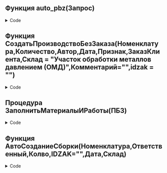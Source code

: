 ## Функция auto_pbz(Запрос)


<details>
<summary>Code</summary>

  
      	 
      	//Тут всё в кг!
      	
      	Ответ = Новый HTTPСервисОтвет(200);
      	Ответ.Заголовки.Вставить("Content-type","text/xml; charset=utf-8");    
      	//параметры
      	КодНоменклатуры = СокрЛП(Запрос.ПараметрыЗапроса.Получить("a"));
      	Количество 		= Число(СокрЛП(Запрос.ПараметрыЗапроса.Получить("b")));
      	Автор			= Справочники.Пользователи.НайтиПоНаименованию(Запрос.ПараметрыЗапроса.Получить("c"));
      	Дата			= Дата(Запрос.ПараметрыЗапроса.Получить("d"));
      	Признак 		= Запрос.ПараметрыЗапроса.Получить("e");
      	ЗаказКлиента	= Запрос.ПараметрыЗапроса.Получить("f");
      	ВМетрах			= Запрос.ПараметрыЗапроса.Получить("g");
      	ВШтуках			= Запрос.ПараметрыЗапроса.Получить("h");
      	Склад			= Запрос.ПараметрыЗапроса.Получить("k");
      	Комментарий		= Запрос.ПараметрыЗапроса.Получить("l");
      	idzak			= Запрос.ПараметрыЗапроса.Получить("m");
      	
      	Номенклатура = Справочники.Номенклатура.НайтиПоКоду(КодНоменклатуры);
      	//Параметры
      	Если 	Номенклатура 	= Справочники.Номенклатура.ПустаяСсылка() 
      		или Количество 		<= 0  
      		или Автор 			= Справочники.Пользователи.НайтиПоНаименованию("") 
      		или Автор 			= Справочники.Пользователи.ПустаяСсылка()
      		или Дата 			= Дата("00010101") 
      		или Признак 		= "" 
      		//или (Признак = "ОМД" и ЗаказКлиента = "")
      		тогда
      		Ответ = Новый HTTPСервисОтвет(500);
      	Иначе
      		Ответ = СоздатьПроизводствоБезЗаказа(Номенклатура,Количество,Автор,Дата,Признак,ЗаказКлиента,Склад,Комментарий,idzak);
      	КонецЕсли;
      	//500 - нет номенклатуры или колво = 0
      	//400 - нет спецификации 
      	//300 - ошибка внутри функции
      	//200 - топчик   
      
      	Возврат Ответ; 	
      КонецФункции    
</details>

## Функция СоздатьПроизводствоБезЗаказа(Номенклатура,Количество,Автор,Дата,Признак,ЗаказКлиента,Склад = "Участок обработки металлов давлением (ОМД)",Комментарий="",idzak = "")


<details>
<summary>Code</summary>

  
        
        	Ответ = Новый HTTPСервисОтвет(300);                                         
        	Если Признак = "ОМД" тогда   		
        		СкладПолучатель 	= Справочники.Склады.НайтиПоНаименованию(Склад);
        		СкладОбеспечение 	= Справочники.Склады.НайтиПоНаименованию("Участок обработки металлов давлением (ОМД)");					
        	ИначеЕсли Признак = "БЛ" тогда
        		СкладПолучатель 	= Справочники.Склады.НайтиПоНаименованию(Склад);
        		СкладОбеспечение 	= Справочники.Склады.НайтиПоНаименованию("Участок бескислородного литья (БЛ)");
        	КонецЕсли;
        	Запрос = Новый Запрос;
        	Запрос.Текст = 
        	"ВЫБРАТЬ
        	|	ПроизводствоБезЗаказаВыходныеИзделия.Номенклатура КАК Номенклатура
        	|ИЗ
        	|	Документ.ПроизводствоБезЗаказа.ВыходныеИзделия КАК ПроизводствоБезЗаказаВыходныеИзделия
        	|ГДЕ
        	|	ПроизводствоБезЗаказаВыходныеИзделия.idzak = &idzak";
        	
        	Запрос.УстановитьПараметр("idzak", idzak);
        	
        	РезультатЗапроса = Запрос.Выполнить();
        	
        	Если РезультатЗапроса.Выгрузить().Количество() = 0 или idzak <> "" тогда	
        		Если Признак <> "" тогда
        			Запрос = Новый Запрос;
        			Запрос.Текст = 
        			"ВЫБРАТЬ
        			|	РесурсныеСпецификации.Ссылка КАК Ссылка
        			|ИЗ
        			|	Справочник.РесурсныеСпецификации КАК РесурсныеСпецификации
        			|ГДЕ
        			|	РесурсныеСпецификации.Статус = &Статус
        			|	И РесурсныеСпецификации.ОсновноеИзделиеНоменклатура = &Номенклатура";	
        			Запрос.УстановитьПараметр("Номенклатура", Номенклатура);
        			Запрос.УстановитьПараметр("Статус", Перечисления.СтатусыСпецификаций.Действует);
        			РезультатЗапроса = Запрос.Выполнить().Выгрузить();	
        			Если РезультатЗапроса.Количество() тогда
        				Спец = РезультатЗапроса[0].ссылка;
        			Иначе
        				Возврат  Новый HTTPСервисОтвет(400);
        				//заглушка, чтобы не создавалось ничего если нет спецификации
        				Спец = Справочники.РесурсныеСпецификации.ПустаяСсылка();
        				Сообщить("Действующая спецификация для номенклатуры: " +  Номенклатура + " не найдена.");
        			КонецЕсли;  	
        			
        			ПБЗ = Документы.ПроизводствоБезЗаказа.СоздатьДокумент();                          	
        			ПБЗ.Организация = Справочники.Организации.НайтиПоНаименованию("КЗ"+" ""Эксперт"+"-Кабель""",Истина);
        			ПБЗ.Подразделение = Справочники.СтруктураПредприятия.НайтиПоНаименованию("ЦПМ",Истина);   
        			ПБЗ.ГруппировкаЗатрат = Перечисления.ГруппировкиЗатратВПроизводствеБезЗаказа.ПоСпецификациям; 
        			ПБЗ.Дата = Дата;  
        			ПБЗ.СозданАвтоматически = Истина;  
        			ПБЗ.Комментарий = Номенклатура.Наименование + " " + Комментарий;
        			ПБЗ.ВидЦены = Справочники.ВидыЦен.НайтиПоНаименованию("Плановая себестоимость",Истина);
        			ПБЗ.Валюта = Справочники.Валюты.НайтиПоНаименованию("руб.",истина);
        			ПБЗ.СпособРаспределенияЗатратНаВыходныеИзделия = Перечисления.СпособыРаспределенияЗатратНаВыходныеИзделия.ПоДолямСтоимости;
        			ПБЗ.Автор 		  = Пользователи.НайтиПоИмени("Admin");
        			ПБЗ.Ответственный = Автор;  
        			Если не ЗаказКлиента="" тогда ЗаказКлиента = Документы.ЗаказКлиента.НайтиПоРеквизиту("Номер",ЗаказКлиента) КонецЕсли;
        			
        			ПБЗ.СсылкаНаЗаказКлиента = ЗаказКлиента;
        			ПБЗ.ОбязательноеНаличиеСсылкиНаЗаказКлиента = ?(Строка(ЗаказКлиента)<>"",Истина,Ложь);
        			
        			НовСтр = ПБЗ.ВыходныеИзделия.Добавить();
        			НовСтр.Номенклатура = Номенклатура;
        			НовСтр.idzak = idzak;
        			НовСтр.НаправлениеВыпуска = Перечисления.ХозяйственныеОперации.ВыпускПродукцииНаСклад;
        			НовСтр.КоличествоУпаковок = Количество;
        			НовСтр.Количество = Количество;
        			НовСтр.Получатель = СкладПолучатель;   
        			НовСтр.Спецификация = Спец; 
        			НовСтр.НомерГруппыЗатрат = 1;
        			
        			ЗаполнитьМатериалыИРаботы(ПБЗ);
        			Для каждого СтрМатериалыИРаботы из ПБЗ.МатериалыИРаботы цикл
        				СтрМатериалыИРаботы.Склад = СкладОбеспечение;
        				СтрМатериалыИРаботы.НомерГруппыЗатрат = 1;
        			КонецЦикла;         
        			
        			СтруктураПоиска = Новый Структура("НомерГруппыЗатрат", 0);
        			Строки = ПБЗ.ПобочныеИзделия.НайтиСтроки(СтруктураПоиска);
        			Для Каждого ТекСтрока Из Строки Цикл
        				ТекСтрока.НомерГруппыЗатрат = 1;
        			КонецЦикла;
        			
        			Строки = ПБЗ.Трудозатраты.НайтиСтроки(СтруктураПоиска);
        			Для Каждого ТекСтрока Из Строки Цикл
        				ТекСтрока.НомерГруппыЗатрат = 1;
        			КонецЦикла;
        			ПБЗ.Записать();
        			ПБЗ.Записать(РежимЗаписиДокумента.Проведение);                     
        			Номер_и_дата_Сборки_разборки = АвтоСозданиеСборки(Номенклатура,Автор,Количество,idzak,Дата,СкладПолучатель);
        			Ответ = Новый HTTPСервисОтвет(200);                                         	
        			Ответ.Заголовки.Вставить("PBZ",Строка(ПБЗ.Номер)+" "+Строка(ПБЗ.Дата));
        			Ответ.Заголовки.Вставить("SBORKA",Номер_и_дата_Сборки_разборки);
        		КонецЕсли;
        	КонецЕсли;
        	Возврат Ответ;
        КонецФункции
</details>

## Процедура ЗаполнитьМатериалыИРаботы(ПБЗ)


<details>
<summary>Code</summary>

  
        	//         
        	ИмяТЧ = "МатериалыИРаботы";
        	//
        	
        	Запрос = Новый Запрос;
        	МенеджерВременныхТаблиц = Новый МенеджерВременныхТаблиц;
        	Запрос.МенеджерВременныхТаблиц = МенеджерВременныхТаблиц;
        	
        	Запрос.Текст = Документы.ПроизводствоБезЗаказа.ТекстЗапросаМатериалыПоГруппамЗатрат();
        	Запрос.УстановитьПараметр("Дата", ПБЗ.Дата);
        	Запрос.УстановитьПараметр("ВидЦены", ПБЗ.ВидЦены);
        	Запрос.УстановитьПараметр("ЗаполнятьАвтоматически", Истина);
        	
        	// Подготовим таблицу продукции
        	ПоляГруппировки = "НомерГруппыЗатрат, НаправлениеВыпуска, Получатель,
        	|	Номенклатура, Характеристика, Серия,
        	|	Назначение, Спецификация";
        	ПоляСуммирования = "Количество";
        	
        	ТаблицаПродукции = ПБЗ.ВыходныеИзделия.Выгрузить(, ПоляГруппировки + ", " + ПоляСуммирования);
        	ТаблицаПродукции.Свернуть(ПоляГруппировки, ПоляСуммирования);
        	
        	ТаблицаПродукции.Колонки.Добавить("Организация",				Новый ОписаниеТипов("СправочникСсылка.Организации"));
        	ТаблицаПродукции.Колонки.Добавить("ГруппировкаЗатрат",			Новый ОписаниеТипов("ПеречислениеСсылка.ГруппировкиЗатратВПроизводствеБезЗаказа"));
        	ТаблицаПродукции.Колонки.Добавить("Подразделение",				Новый ОписаниеТипов("СправочникСсылка.СтруктураПредприятия"));
        	ТаблицаПродукции.Колонки.Добавить("ОшибкаВНастройкахМодели",	Новый ОписаниеТипов("Булево"));
        	ТаблицаПродукции.Колонки.Добавить("ОтражатьЗатратыДокументом",	Новый ОписаниеТипов("Булево"));
        	
        	ТаблицаПродукции.ЗаполнитьЗначения(ПБЗ.Организация,			"Организация");
        	ТаблицаПродукции.ЗаполнитьЗначения(ПБЗ.ГруппировкаЗатрат,	"ГруппировкаЗатрат");
        	ТаблицаПродукции.ЗаполнитьЗначения(ПБЗ.Подразделение,		"Подразделение");
        	ТаблицаПродукции.ЗаполнитьЗначения(Истина,						"ОтражатьЗатратыДокументом");
        	
        	// Подготовим параметры заполнения
        	ДанныеШапки = Новый Структура("Дата", ПБЗ.Дата);
        	
        	ПараметрыЗаполнения = Новый Структура("ДанныеШапки",	ДанныеШапки);
        	ПараметрыЗаполнения.Вставить("ЗаполнятьАвтоматически",	Истина);
        	
        	ПереченьДанных = Новый Массив;
        	ПереченьДанных.Добавить("МатериалыИУслуги");
        	ПараметрыЗаполнения.Вставить("ПереченьДанных", ПереченьДанных);
        	
        	// Получим данные спецификаций и поместим их в ВТ.
        	Документы.ПроизводствоБезЗаказа.ДанныеСпецификацииПоСпискуПродукции(ТаблицаПродукции,
        	ПараметрыЗаполнения,
        	МенеджерВременныхТаблиц);
        	
        	// Заполним затраты
        	ТаблицаЗатрат = Запрос.Выполнить().Выгрузить();
        	
        	Если Не ТаблицаЗатрат.Количество() = 0 Тогда
        		МассивСтрок = Новый Массив;
        		СтруктураПоиска = Новый Структура("НомерГруппыЗатрат", 0);
        		
        		ТаблицаОбъекта = ПБЗ[ИмяТЧ]; // ДанныеФормыКоллекция
        		Для Каждого ТекЗатрата Из ТаблицаЗатрат Цикл
        			
        			НоваяСтрока = ТаблицаОбъекта.Добавить();
        			ЗаполнитьЗначенияСвойств(НоваяСтрока, ТекЗатрата);
        			
        			СтруктураПоиска.НомерГруппыЗатрат = НоваяСтрока.НомерГруппыЗатрат;
        		КонецЦикла;
        	КонецЕсли;
        	
        КонецПроцедуры
</details>

##   Функция АвтоСозданиеСборки(Номенклатура,Ответственный,Колво,IDZAK="",Дата,Склад)  


<details>
<summary>Code</summary>

	Номер_и_дата_Сборки_разборки = "";
	Если не idzak = "" тогда
		//необходимо в Документы.сборкаТовара создать реквизит idzak 15длина строка
		УстановитьПривилегированныйРежим(Истина);
		НоменклатураМатериал = Справочники.Номенклатура.НайтиПоКоду("00000015918"); 
		//Проверка существующей сборки...
		Запрос = Новый Запрос;
		Запрос.Текст = 
		"ВЫБРАТЬ
		|	СборкаТоваров.Ссылка КАК Ссылка
		|ИЗ
		|	Документ.СборкаТоваров КАК СборкаТоваров
		|ГДЕ
		|	СборкаТоваров.ПометкаУдаления = Ложь
		|	И СборкаТоваров.idzak = &idzak";
		
		Запрос.УстановитьПараметр("idzak", idzak);
		РезультатЗапроса = Запрос.Выполнить().Выгрузить(); 
		
		Если РезультатЗапроса.Количество() = 0 тогда
			Если  Колво<>0 
				и Номенклатура <> Справочники.Номенклатура.ПустаяСсылка()
				и Ответственный <> Справочники.Пользователи.ПустаяСсылка()	тогда
				
				НовДок 							= Документы.СборкаТоваров.СоздатьДокумент();
				НовДок.Ответственный 			= Ответственный;
				НовДок.Организация 				= Справочники.Организации.НайтиПоНаименованию("КЗ"+" ""Эксперт"+"-Кабель""",Истина);    
				НовДок.ХозяйственнаяОперация 	= Перечисления.ХозяйственныеОперации.РазборкаТоваров;              
				НовДок.Склад 					= Склад;
				НовДок.Номенклатура				= НоменклатураМатериал;
				НовДок.КоличествоУпаковок 		= Колво;
				НовДок.Количество				= Колво;
				НовДок.Статус 					= Перечисления.СтатусыСборокТоваров.СобраноРазобрано;
				НовДок.Дата 					= Дата;
				НовДок.Подразделение 			= Справочники.СтруктураПредприятия.НайтиПоНаименованию("ЦПМ",истина);
				НовДок.СборкаПодДеятельность 	= Перечисления.ТипыНалогообложенияНДС.ПродажаОблагаетсяНДС;
				НовДок.ВариантПриемкиТоваров 	= Перечисления.ВариантыПриемкиТоваров.РазделенаТолькоПоНакладным;	        
				НовДок.idzak 					= idzak;
				
				НовСтр 						= НовДок.Товары.Добавить();
				НовСтр.Номенклатура 		= Номенклатура;
				НовСтр.Упаковка 			= Справочники.УпаковкиЕдиницыИзмерения.НайтиПоНаименованию("кг");
				НовСтр.КоличествоУпаковок	= Колво;
				НовСтр.Количество			= Колво;
				НовДок.Записать(РежимЗаписиДокумента.Проведение);  
				Номер_и_дата_Сборки_разборки = Строка(НовДок.Номер)+" "+Строка(НовДок.Дата);
			КонецЕсли;			
		КонецЕсли;	          
		УстановитьПривилегированныйРежим(Ложь);  
	КонецЕсли;	                         
	Возврат Номер_и_дата_Сборки_разборки;
КонецФункции



</details>



      
